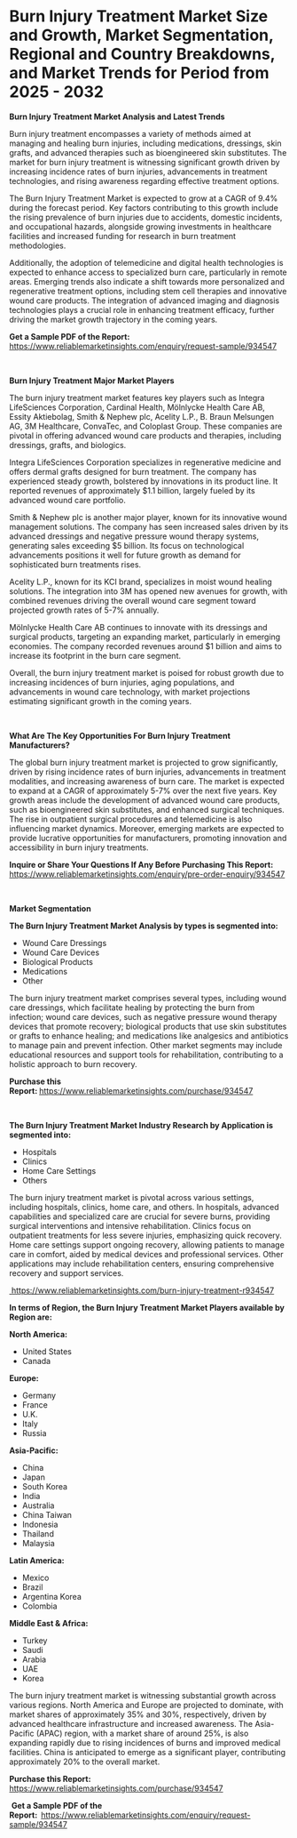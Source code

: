 <p><h1>Burn Injury Treatment Market Size and Growth, Market Segmentation, Regional and Country Breakdowns, and Market Trends for Period from 2025 -  2032</h1></p><p><strong>Burn Injury Treatment Market Analysis and Latest Trends</strong></p>
<p><p>Burn injury treatment encompasses a variety of methods aimed at managing and healing burn injuries, including medications, dressings, skin grafts, and advanced therapies such as bioengineered skin substitutes. The market for burn injury treatment is witnessing significant growth driven by increasing incidence rates of burn injuries, advancements in treatment technologies, and rising awareness regarding effective treatment options.  </p><p>The Burn Injury Treatment Market is expected to grow at a CAGR of 9.4% during the forecast period. Key factors contributing to this growth include the rising prevalence of burn injuries due to accidents, domestic incidents, and occupational hazards, alongside growing investments in healthcare facilities and increased funding for research in burn treatment methodologies.   </p><p>Additionally, the adoption of telemedicine and digital health technologies is expected to enhance access to specialized burn care, particularly in remote areas. Emerging trends also indicate a shift towards more personalized and regenerative treatment options, including stem cell therapies and innovative wound care products. The integration of advanced imaging and diagnosis technologies plays a crucial role in enhancing treatment efficacy, further driving the market growth trajectory in the coming years.</p></p>
<p><strong>Get a Sample PDF of the Report:&nbsp;</strong> <a href="https://www.reliablemarketinsights.com/enquiry/request-sample/934547?utm_campaign=3699&utm_medium=2&utm_source=Github&utm_content=ia&utm_term=18042025&utm_id=burn-injury-treatment">https://www.reliablemarketinsights.com/enquiry/request-sample/934547</a></p>
<p>&nbsp;</p>
<p><strong>Burn Injury Treatment Major Market Players</strong></p>
<p><p>The burn injury treatment market features key players such as Integra LifeSciences Corporation, Cardinal Health, Mölnlycke Health Care AB, Essity Aktiebolag, Smith & Nephew plc, Acelity L.P., B. Braun Melsungen AG, 3M Healthcare, ConvaTec, and Coloplast Group. These companies are pivotal in offering advanced wound care products and therapies, including dressings, grafts, and biologics.</p><p>Integra LifeSciences Corporation specializes in regenerative medicine and offers dermal grafts designed for burn treatment. The company has experienced steady growth, bolstered by innovations in its product line. It reported revenues of approximately $1.1 billion, largely fueled by its advanced wound care portfolio.</p><p>Smith & Nephew plc is another major player, known for its innovative wound management solutions. The company has seen increased sales driven by its advanced dressings and negative pressure wound therapy systems, generating sales exceeding $5 billion. Its focus on technological advancements positions it well for future growth as demand for sophisticated burn treatments rises.</p><p>Acelity L.P., known for its KCI brand, specializes in moist wound healing solutions. The integration into 3M has opened new avenues for growth, with combined revenues driving the overall wound care segment toward projected growth rates of 5-7% annually.</p><p>Mölnlycke Health Care AB continues to innovate with its dressings and surgical products, targeting an expanding market, particularly in emerging economies. The company recorded revenues around $1 billion and aims to increase its footprint in the burn care segment.</p><p>Overall, the burn injury treatment market is poised for robust growth due to increasing incidences of burn injuries, aging populations, and advancements in wound care technology, with market projections estimating significant growth in the coming years.</p></p>
<p>&nbsp;</p>
<p><strong>What Are The Key Opportunities For Burn Injury Treatment Manufacturers?</strong></p>
<p><p>The global burn injury treatment market is projected to grow significantly, driven by rising incidence rates of burn injuries, advancements in treatment modalities, and increasing awareness of burn care. The market is expected to expand at a CAGR of approximately 5-7% over the next five years. Key growth areas include the development of advanced wound care products, such as bioengineered skin substitutes, and enhanced surgical techniques. The rise in outpatient surgical procedures and telemedicine is also influencing market dynamics. Moreover, emerging markets are expected to provide lucrative opportunities for manufacturers, promoting innovation and accessibility in burn injury treatments.</p></p>
<p><strong>Inquire or Share Your Questions If Any Before Purchasing This Report:</strong> <a href="https://www.reliablemarketinsights.com/enquiry/pre-order-enquiry/934547?utm_campaign=3699&utm_medium=2&utm_source=Github&utm_content=ia&utm_term=18042025&utm_id=burn-injury-treatment">https://www.reliablemarketinsights.com/enquiry/pre-order-enquiry/934547</a></p>
<p>&nbsp;</p>
<p><strong>Market Segmentation</strong></p>
<p><strong>The Burn Injury Treatment Market Analysis by types is segmented into:</strong></p>
<p><ul><li>Wound Care Dressings</li><li>Wound Care Devices</li><li>Biological Products</li><li>Medications</li><li>Other</li></ul></p>
<p><p>The burn injury treatment market comprises several types, including wound care dressings, which facilitate healing by protecting the burn from infection; wound care devices, such as negative pressure wound therapy devices that promote recovery; biological products that use skin substitutes or grafts to enhance healing; and medications like analgesics and antibiotics to manage pain and prevent infection. Other market segments may include educational resources and support tools for rehabilitation, contributing to a holistic approach to burn recovery.</p></p>
<p><strong>Purchase this Report:&nbsp;</strong><a href="https://www.reliablemarketinsights.com/purchase/934547?utm_campaign=3699&utm_medium=2&utm_source=Github&utm_content=ia&utm_term=18042025&utm_id=burn-injury-treatment">https://www.reliablemarketinsights.com/purchase/934547</a></p>
<p>&nbsp;</p>
<p><strong>The Burn Injury Treatment Market Industry Research by Application is segmented into:</strong></p>
<p><ul><li>Hospitals</li><li>Clinics</li><li>Home Care Settings</li><li>Others</li></ul></p>
<p><p>The burn injury treatment market is pivotal across various settings, including hospitals, clinics, home care, and others. In hospitals, advanced capabilities and specialized care are crucial for severe burns, providing surgical interventions and intensive rehabilitation. Clinics focus on outpatient treatments for less severe injuries, emphasizing quick recovery. Home care settings support ongoing recovery, allowing patients to manage care in comfort, aided by medical devices and professional services. Other applications may include rehabilitation centers, ensuring comprehensive recovery and support services.</p></p>
<p><a href="https://www.reliablemarketinsights.com/burn-injury-treatment-r934547?utm_campaign=3699&utm_medium=2&utm_source=Github&utm_content=ia&utm_term=18042025&utm_id=burn-injury-treatment">&nbsp;https://www.reliablemarketinsights.com/burn-injury-treatment-r934547</a></p>
<p><strong>In terms of Region, the Burn Injury Treatment Market Players available by Region are:</strong></p>
<p>
    <p> <strong> North America: </strong>
        <ul>
            <li>United States</li>
            <li>Canada</li>
        </ul>
        </p> 
    <p> <strong> Europe: </strong>
        <ul>
            <li>Germany</li>
            <li>France</li>
            <li>U.K.</li>
            <li>Italy</li>
            <li>Russia</li>
        </ul>
        </p> 
    <p> <strong> Asia-Pacific: </strong>
        <ul>
            <li>China</li>
            <li>Japan</li>
            <li>South Korea</li>
            <li>India</li>
            <li>Australia</li>
            <li>China Taiwan</li>
            <li>Indonesia</li>
            <li>Thailand</li>
            <li>Malaysia</li>
        </ul>
        </p> 
    <p> <strong> Latin America: </strong>
        <ul>
            <li>Mexico</li>
            <li>Brazil</li>
            <li>Argentina Korea</li>
            <li>Colombia</li>
        </ul>
        </p> 
    <p> <strong> Middle East & Africa: </strong>
        <ul>
            <li>Turkey</li>
            <li>Saudi</li>
            <li>Arabia</li>
            <li>UAE</li>
            <li>Korea</li>
        </ul>
    </p>
    </p>
<p><p>The burn injury treatment market is witnessing substantial growth across various regions. North America and Europe are projected to dominate, with market shares of approximately 35% and 30%, respectively, driven by advanced healthcare infrastructure and increased awareness. The Asia-Pacific (APAC) region, with a market share of around 25%, is also expanding rapidly due to rising incidences of burns and improved medical facilities. China is anticipated to emerge as a significant player, contributing approximately 20% to the overall market.</p></p>
<p><strong>Purchase this Report: </strong><a href="https://www.reliablemarketinsights.com/purchase/934547?utm_campaign=3699&utm_medium=2&utm_source=Github&utm_content=ia&utm_term=18042025&utm_id=burn-injury-treatment">https://www.reliablemarketinsights.com/purchase/934547</a></p>
<p>&nbsp;<strong>Get a Sample PDF of the Report:&nbsp;&nbsp;</strong><a href="https://www.reliablemarketinsights.com/enquiry/request-sample/934547?utm_campaign=3699&utm_medium=2&utm_source=Github&utm_content=ia&utm_term=18042025&utm_id=burn-injury-treatment">https://www.reliablemarketinsights.com/enquiry/request-sample/934547</a></p>
<p><strong></strong></p>
<p><p></p><p></p><p></p></p>